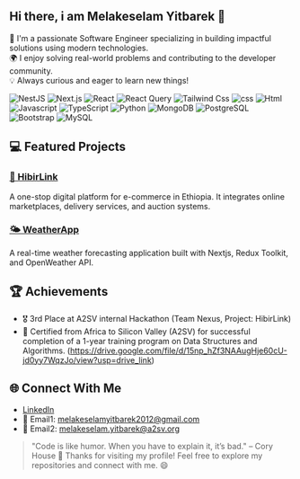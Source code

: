 ## Hi there, i am Melakeselam Yitbarek 👋
🚀 I'm a passionate Software Engineer specializing in building impactful solutions using modern technologies.  
🌍 I enjoy solving real-world problems and contributing to the developer community.  
💡 Always curious and eager to learn new things!


![NestJS](https://img.shields.io/badge/NestJS-E0234E?style=circular&logo=nestjs&logoColor=white)
![Next.js](https://img.shields.io/badge/Next.js-ffffff?style=circular&logo=nextjs&logoColor=black)
![React](https://img.shields.io/badge/React-61DAFB?style=flat&logo=react&logoColor=white)
![React Query](https://img.shields.io/badge/ReactQuery-FF4154?style=flat&logo=reactquery&logoColor=white)
![Tailwind Css](https://img.shields.io/badge/TailwindCSS-06B6D4?style=flat&logo=tailwindcss&logoColor=white)
![css](https://img.shields.io/badge/CSS3-1572B6?style=round&logo=css3&logoColor=white)
![Html](https://img.shields.io/badge/HTML5-E34F26?style=flat&logo=HTML5&logoColor=white)
![Javascript](https://img.shields.io/badge/JavaScript-F7DF1E?style=flat&logo=javascript&logoColor=white)
![TypeScript](https://img.shields.io/badge/TypeScript-3178C6?style=flat&logo=typescript&logoColor=white)
![Python](https://img.shields.io/badge/Python-3776AB?style=flat&logo=python&logoColor=white)
![MongoDB](https://img.shields.io/badge/MongoDB-47A248?style=flat&logo=mongodb&logoColor=white)
![PostgreSQL](https://img.shields.io/badge/PostgreSQL-4169E1?style=flat&logo=postgresql&logoColor=white)
![Bootstrap](https://img.shields.io/badge/Bootstrap-7952B3?style=flat&logo=bootstrap&logoColor=white)
![MySQL](https://img.shields.io/badge/MySQL-4479A1?style=flat&logo=mysql&logoColor=white)


## 💻 Featured Projects
### [🌟 HibirLink](https://github.com/melegithubyit/HibirLink)
A one-stop digital platform for e-commerce in Ethiopia. It integrates online marketplaces, delivery services, and auction systems.
### [🌤️ WeatherApp](https://github.com/melegithubyit/WeatherApp)
A real-time weather forecasting application built with Nextjs, Redux Toolkit, and OpenWeather API.


## 🏆 Achievements
- 🎖️ 3rd Place at A2SV internal Hackathon (Team Nexus, Project: HibirLink)
- 📜 Certified from Africa to Silicon Valley (A2SV) for successful completion of a 1-year training program on Data Structures and Algorithms. (https://drive.google.com/file/d/15np_hZf3NAAugHje60cU-jd0yy7WqzJo/view?usp=drive_link)


## 🌐 Connect With Me
- [LinkedIn](www.linkedin.com/in/melakeselam-yitbarek-se)
- 📧 Email1: melakeselamyitbarek2012@gmail.com
- 📧 Email2: melakeselam.yitbarek@a2sv.org


> "Code is like humor. When you have to explain it, it’s bad." – Cory House
🎉 Thanks for visiting my profile! Feel free to explore my repositories and connect with me. 😄




<!--
**melegithubyit/melegithubyit** is a ✨ _special_ ✨ repository because its `README.md` (this file) appears on your GitHub profile.

Here are some ideas to get you started:

- 🔭 I’m currently working on ...
- 🌱 I’m currently learning ...
- 👯 I’m looking to collaborate on ...
- 🤔 I’m looking for help with ...
- 💬 Ask me about ...
- 📫 How to reach me: ...
- 😄 Pronouns: ...
- ⚡ Fun fact: ...
-->
